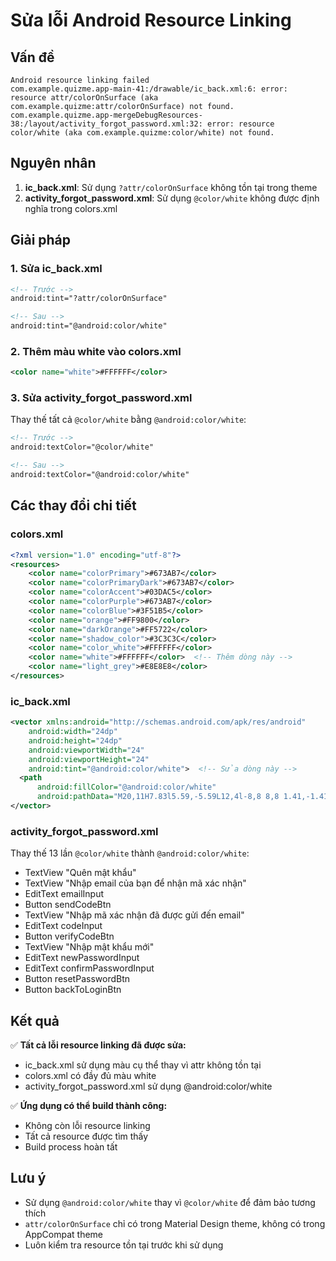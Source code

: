 # Sửa lỗi Android Resource Linking

## Vấn đề
```
Android resource linking failed
com.example.quizme.app-main-41:/drawable/ic_back.xml:6: error: resource attr/colorOnSurface (aka com.example.quizme:attr/colorOnSurface) not found.
com.example.quizme.app-mergeDebugResources-38:/layout/activity_forgot_password.xml:32: error: resource color/white (aka com.example.quizme:color/white) not found.
```

## Nguyên nhân
1. **ic_back.xml**: Sử dụng `?attr/colorOnSurface` không tồn tại trong theme
2. **activity_forgot_password.xml**: Sử dụng `@color/white` không được định nghĩa trong colors.xml

## Giải pháp

### 1. Sửa ic_back.xml
```xml
<!-- Trước -->
android:tint="?attr/colorOnSurface"

<!-- Sau -->
android:tint="@android:color/white"
```

### 2. Thêm màu white vào colors.xml
```xml
<color name="white">#FFFFFF</color>
```

### 3. Sửa activity_forgot_password.xml
Thay thế tất cả `@color/white` bằng `@android:color/white`:

```xml
<!-- Trước -->
android:textColor="@color/white"

<!-- Sau -->
android:textColor="@android:color/white"
```

## Các thay đổi chi tiết

### colors.xml
```xml
<?xml version="1.0" encoding="utf-8"?>
<resources>
    <color name="colorPrimary">#673AB7</color>
    <color name="colorPrimaryDark">#673AB7</color>
    <color name="colorAccent">#03DAC5</color>
    <color name="colorPurple">#673AB7</color>
    <color name="colorBlue">#3F51B5</color>
    <color name="orange">#FF9800</color>
    <color name="darkOrange">#FF5722</color>
    <color name="shadow_color">#3C3C3C</color>
    <color name="color_white">#FFFFFF</color>
    <color name="white">#FFFFFF</color>  <!-- Thêm dòng này -->
    <color name="light_grey">#E8E8E8</color>
</resources>
```

### ic_back.xml
```xml
<vector xmlns:android="http://schemas.android.com/apk/res/android"
    android:width="24dp"
    android:height="24dp"
    android:viewportWidth="24"
    android:viewportHeight="24"
    android:tint="@android:color/white">  <!-- Sửa dòng này -->
  <path
      android:fillColor="@android:color/white"
      android:pathData="M20,11H7.83l5.59,-5.59L12,4l-8,8 8,8 1.41,-1.41L7.83,13H20v-2z"/>
</vector>
```

### activity_forgot_password.xml
Thay thế 13 lần `@color/white` thành `@android:color/white`:
- TextView "Quên mật khẩu"
- TextView "Nhập email của bạn để nhận mã xác nhận"
- EditText emailInput
- Button sendCodeBtn
- TextView "Nhập mã xác nhận đã được gửi đến email"
- EditText codeInput
- Button verifyCodeBtn
- TextView "Nhập mật khẩu mới"
- EditText newPasswordInput
- EditText confirmPasswordInput
- Button resetPasswordBtn
- Button backToLoginBtn

## Kết quả
✅ **Tất cả lỗi resource linking đã được sửa:**
- ic_back.xml sử dụng màu cụ thể thay vì attr không tồn tại
- colors.xml có đầy đủ màu white
- activity_forgot_password.xml sử dụng @android:color/white

✅ **Ứng dụng có thể build thành công:**
- Không còn lỗi resource linking
- Tất cả resource được tìm thấy
- Build process hoàn tất

## Lưu ý
- Sử dụng `@android:color/white` thay vì `@color/white` để đảm bảo tương thích
- `attr/colorOnSurface` chỉ có trong Material Design theme, không có trong AppCompat theme
- Luôn kiểm tra resource tồn tại trước khi sử dụng
